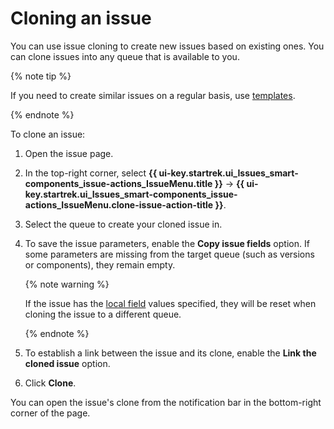 # Cloning an issue

You can use issue cloning to create new issues based on existing ones. You can clone issues into any queue that is available to you.

{% note tip %}

If you need to create similar issues on a regular basis, use [templates](ticket-template.md).

{% endnote %}

To clone an issue:

1. Open the issue page.

1. In the top-right corner, select **{{ ui-key.startrek.ui_Issues_smart-components_issue-actions_IssueMenu.title }}** → **{{ ui-key.startrek.ui_Issues_smart-components_issue-actions_IssueMenu.clone-issue-action-title }}**.

1. Select the queue to create your cloned issue in.

1. To save the issue parameters, enable the **Copy issue fields** option. If some parameters are missing from the target queue (such as versions or components), they remain empty.

   {% note warning %}

   If the issue has the [local field](../local-fields.md) values specified, they will be reset when cloning the issue to a different queue.

   {% endnote %}

1. To establish a link between the issue and its clone, enable the **Link the cloned issue** option.

1. Click **Clone**.

You can open the issue's clone from the notification bar in the bottom-right corner of the page.
